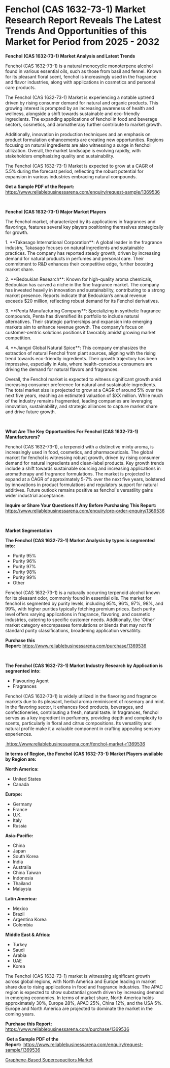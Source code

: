 <p><h1>Fenchol (CAS 1632-73-1) Market Research Report Reveals The Latest Trends And Opportunities of this Market for Period from 2025 - 2032</h1></p><p><strong>Fenchol (CAS 1632-73-1) Market Analysis and Latest Trends</strong></p>
<p><p>Fenchol (CAS 1632-73-1) is a natural monocyclic monoterpene alcohol found in various essential oils, such as those from basil and fennel. Known for its pleasant floral scent, fenchol is increasingly used in the fragrance and flavor industries, along with applications in cosmetics and personal care products. </p><p>The Fenchol (CAS 1632-73-1) Market is experiencing a notable uptrend driven by rising consumer demand for natural and organic products. This growing interest is prompted by an increasing awareness of health and wellness, alongside a shift towards sustainable and eco-friendly ingredients. The expanding applications of fenchol in food and beverage sectors, cosmetics, and aromatherapy further contribute to market growth.</p><p>Additionally, innovation in production techniques and an emphasis on product formulation enhancements are creating new opportunities. Regions focusing on natural ingredients are also witnessing a surge in fenchol utilization. Overall, the market landscape is evolving rapidly, with stakeholders emphasizing quality and sustainability.</p><p>The Fenchol (CAS 1632-73-1) Market is expected to grow at a CAGR of 5.5% during the forecast period, reflecting the robust potential for expansion in various industries embracing natural compounds.</p></p>
<p><strong>Get a Sample PDF of the Report:&nbsp;</strong> <a href="https://www.reliablebusinessarena.com/enquiry/request-sample/1369536?utm_campaign=3168&utm_medium=2&utm_source=Github&utm_content=ia&utm_term=22032025&utm_id=fenchol-cas-1632-73-1">https://www.reliablebusinessarena.com/enquiry/request-sample/1369536</a></p>
<p>&nbsp;</p>
<p><strong>Fenchol (CAS 1632-73-1) Major Market Players</strong></p>
<p><p>The Fenchol market, characterized by its applications in fragrances and flavorings, features several key players positioning themselves strategically for growth. </p><p>1. **Takasago International Corporation**: A global leader in the fragrance industry, Takasago focuses on natural ingredients and sustainable practices. The company has reported steady growth, driven by increasing demand for natural products in perfumes and personal care. Their commitment to R&D enhances their competitive edge, further boosting market share.</p><p>2. **Bedoukian Research**: Known for high-quality aroma chemicals, Bedoukian has carved a niche in the fine fragrance market. The company has invested heavily in innovation and sustainability, contributing to a strong market presence. Reports indicate that Bedoukian’s annual revenue exceeds $20 million, reflecting robust demand for its Fenchol derivatives.</p><p>3. **Penta Manufacturing Company**: Specializing in synthetic fragrance compounds, Penta has diversified its portfolio to include natural alternatives. Their strategic partnerships and expansion into emerging markets aim to enhance revenue growth. The company’s focus on customer-centric solutions positions it favorably amidst growing market competition.</p><p>4. **Jiangxi Global Natural Spice**: This company emphasizes the extraction of natural Fenchol from plant sources, aligning with the rising trend towards eco-friendly ingredients. Their growth trajectory has been impressive, especially in Asia, where health-conscious consumers are driving the demand for natural flavors and fragrances.</p><p>Overall, the Fenchol market is expected to witness significant growth amid increasing consumer preference for natural and sustainable ingredients. The total market size is projected to grow at a CAGR of around 5% over the next five years, reaching an estimated valuation of $XX million. While much of the industry remains fragmented, leading companies are leveraging innovation, sustainability, and strategic alliances to capture market share and drive future growth.</p></p>
<p>&nbsp;</p>
<p><strong>What Are The Key Opportunities For Fenchol (CAS 1632-73-1) Manufacturers?</strong></p>
<p><p>Fenchol (CAS 1632-73-1), a terpenoid with a distinctive minty aroma, is increasingly used in food, cosmetics, and pharmaceuticals. The global market for fenchol is witnessing robust growth, driven by rising consumer demand for natural ingredients and clean-label products. Key growth trends include a shift towards sustainable sourcing and increasing applications in aromatherapy and fragrance formulations. The market is projected to expand at a CAGR of approximately 5-7% over the next five years, bolstered by innovations in product formulations and regulatory support for natural additives. Future outlook remains positive as fenchol's versatility gains wider industrial acceptance.</p></p>
<p><strong>Inquire or Share Your Questions If Any Before Purchasing This Report:</strong> <a href="https://www.reliablebusinessarena.com/enquiry/pre-order-enquiry/1369536?utm_campaign=3168&utm_medium=2&utm_source=Github&utm_content=ia&utm_term=22032025&utm_id=fenchol-cas-1632-73-1">https://www.reliablebusinessarena.com/enquiry/pre-order-enquiry/1369536</a></p>
<p>&nbsp;</p>
<p><strong>Market Segmentation</strong></p>
<p><strong>The Fenchol (CAS 1632-73-1) Market Analysis by types is segmented into:</strong></p>
<p><ul><li>Purity 95%</li><li>Purity 96%</li><li>Purity 97%</li><li>Purity 98%</li><li>Purity 99%</li><li>Other</li></ul></p>
<p><p>Fenchol (CAS 1632-73-1) is a naturally occurring terpenoid alcohol known for its pleasant odor, commonly found in essential oils. The market for fenchol is segmented by purity levels, including 95%, 96%, 97%, 98%, and 99%, with higher purities typically fetching premium prices. Each purity level offers varying applications in fragrance, flavoring, and cosmetic industries, catering to specific customer needs. Additionally, the 'Other' market category encompasses formulations or blends that may not fit standard purity classifications, broadening application versatility.</p></p>
<p><strong>Purchase this Report:&nbsp;</strong><a href="https://www.reliablebusinessarena.com/purchase/1369536?utm_campaign=3168&utm_medium=2&utm_source=Github&utm_content=ia&utm_term=22032025&utm_id=fenchol-cas-1632-73-1">https://www.reliablebusinessarena.com/purchase/1369536</a></p>
<p>&nbsp;</p>
<p><strong>The Fenchol (CAS 1632-73-1) Market Industry Research by Application is segmented into:</strong></p>
<p><ul><li>Flavouring Agent</li><li>Fragrances</li></ul></p>
<p><p>Fenchol (CAS 1632-73-1) is widely utilized in the flavoring and fragrance markets due to its pleasant, herbal aroma reminiscent of rosemary and mint. In the flavoring sector, it enhances food products, beverages, and confectioneries, contributing a fresh, natural taste. In fragrances, fenchol serves as a key ingredient in perfumery, providing depth and complexity to scents, particularly in floral and citrus compositions. Its versatility and natural profile make it a valuable component in crafting appealing sensory experiences.</p></p>
<p><a href="https://www.reliablebusinessarena.com/fenchol-market-r1369536?utm_campaign=3168&utm_medium=2&utm_source=Github&utm_content=ia&utm_term=22032025&utm_id=fenchol-cas-1632-73-1">&nbsp;https://www.reliablebusinessarena.com/fenchol-market-r1369536</a></p>
<p><strong>In terms of Region, the Fenchol (CAS 1632-73-1) Market Players available by Region are:</strong></p>
<p>
    <p> <strong> North America: </strong>
        <ul>
            <li>United States</li>
            <li>Canada</li>
        </ul>
        </p> 
    <p> <strong> Europe: </strong>
        <ul>
            <li>Germany</li>
            <li>France</li>
            <li>U.K.</li>
            <li>Italy</li>
            <li>Russia</li>
        </ul>
        </p> 
    <p> <strong> Asia-Pacific: </strong>
        <ul>
            <li>China</li>
            <li>Japan</li>
            <li>South Korea</li>
            <li>India</li>
            <li>Australia</li>
            <li>China Taiwan</li>
            <li>Indonesia</li>
            <li>Thailand</li>
            <li>Malaysia</li>
        </ul>
        </p> 
    <p> <strong> Latin America: </strong>
        <ul>
            <li>Mexico</li>
            <li>Brazil</li>
            <li>Argentina Korea</li>
            <li>Colombia</li>
        </ul>
        </p> 
    <p> <strong> Middle East & Africa: </strong>
        <ul>
            <li>Turkey</li>
            <li>Saudi</li>
            <li>Arabia</li>
            <li>UAE</li>
            <li>Korea</li>
        </ul>
    </p>
    </p>
<p><p>The Fenchol (CAS 1632-73-1) market is witnessing significant growth across global regions, with North America and Europe leading in market share due to rising applications in food and fragrance industries. The APAC region is expected to show substantial growth driven by increasing demand in emerging economies. In terms of market share, North America holds approximately 30%, Europe 28%, APAC 25%, China 12%, and the USA 5%. Europe and North America are projected to dominate the market in the coming years.</p></p>
<p><strong>Purchase this Report: </strong><a href="https://www.reliablebusinessarena.com/purchase/1369536?utm_campaign=3168&utm_medium=2&utm_source=Github&utm_content=ia&utm_term=22032025&utm_id=fenchol-cas-1632-73-1">https://www.reliablebusinessarena.com/purchase/1369536</a></p>
<p>&nbsp;<strong>Get a Sample PDF of the Report:&nbsp;&nbsp;</strong><a href="https://www.reliablebusinessarena.com/enquiry/request-sample/1369536?utm_campaign=3168&utm_medium=2&utm_source=Github&utm_content=ia&utm_term=22032025&utm_id=fenchol-cas-1632-73-1">https://www.reliablebusinessarena.com/enquiry/request-sample/1369536</a></p>
<p><strong></strong></p>
<p><p><a href="https://github.com/plawragarile/Market-Research-Report-List-1/blob/main/graphene-based-supercapacitors-market.md?utm_campaign=3168&utm_medium=2&utm_source=Github&utm_content=ia&utm_term=22032025&utm_id=fenchol-cas-1632-73-1">Graphene-Based Supercapacitors Market</a></p></p>